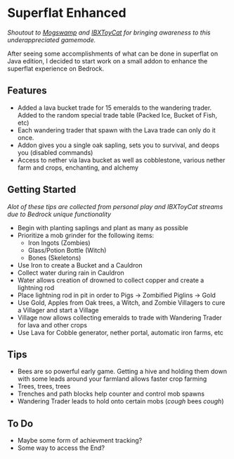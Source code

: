 # Superflat Enhanced
*Shoutout to [Mogswamp](https://www.youtube.com/c/Mogswamp) and [IBXToyCat](https://www.youtube.com/channel/UC_GQ4mac4oN3wl1UdbFuTEA) for bringing awareness to this underappreciated gamemode.*  
  
After seeing some accomplishments of what can be done in superflat on Java edition, I decided to start work on a small addon to enhance the superflat experience on Bedrock.

## Features
- Added a lava bucket trade for 15 emeralds to the wandering trader. Added to the random special trade table (Packed Ice, Bucket of Fish, etc)
- Each wandering trader that spawn with the Lava trade can only do it once.
- Addon gives you a single oak sapling, sets you to survival, and deops you (disabled commands)
- Access to nether via lava bucket as well as cobblestone, various nether farm and crops, enchanting, and alchemy

## Getting Started
*Alot of these tips are collected from personal play and IBXToyCat streams due to Bedrock unique functionality*
- Begin with planting saplings and plant as many as possible
- Prioritize a mob grinder for the following items:
  - Iron Ingots (Zombies)
  - Glass/Potion Bottle (Witch)
  - Bones (Skeletons)
- Use Iron to create a Bucket and a Cauldron
- Collect water during rain in Cauldron
- Water allows creation of drowned to collect copper and create a lightning rod
- Place lightning rod in pit in order to Pigs -> Zombified Piglins -> Gold
- Use Gold, Apples from Oak trees, a Witch, and Zombie Villagers to cure a Villager and start a Village
- Village now allows collecting emeralds to trade with Wandering Trader for lava and other crops
- Use Lava for Cobble generator, nether portal, automatic iron farms, etc

## Tips
- Bees are so powerful early game. Getting a hive and holding them down with some leads around your farmland allows faster crop farming
- Trees, trees, trees
- Trenches and path blocks help counter and control mob spawns
- Wandering Trader leads to hold onto certain mobs (*cough* bees *cough*)

## To Do
- Maybe some form of achievment tracking?
- Some way to access the End?
